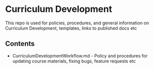 Curriculum Development
======================

This repo is used for policies, procedures, and general information on Curriculum Development, templates, links to published docs etc

## Contents
- CurriculumDevelopmentWorkflow.md - Policy and procedures for updating course materials, fixing bugs, feature requests etc
